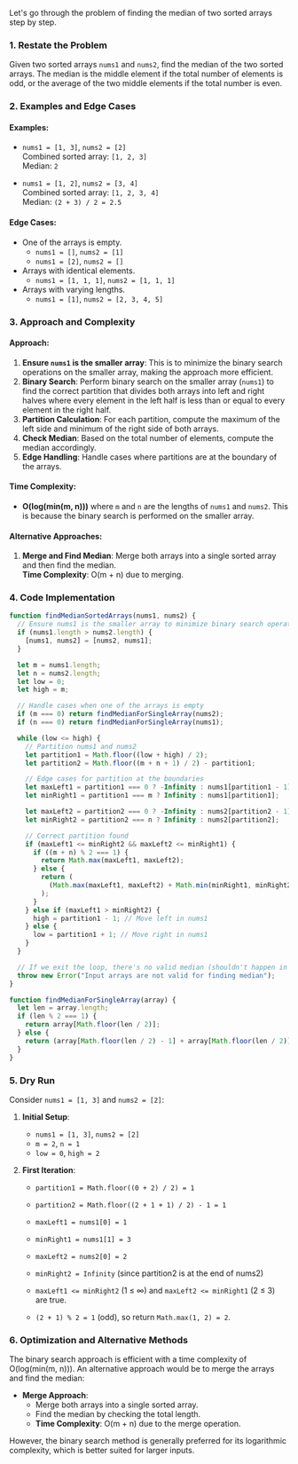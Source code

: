 Let's go through the problem of finding the median of two sorted arrays step by step.

### 1. Restate the Problem

Given two sorted arrays `nums1` and `nums2`, find the median of the two sorted arrays. The median is the middle element if the total number of elements is odd, or the average of the two middle elements if the total number is even.

### 2. Examples and Edge Cases

#### Examples:

- `nums1 = [1, 3]`, `nums2 = [2]`  
  Combined sorted array: `[1, 2, 3]`  
  Median: `2`

- `nums1 = [1, 2]`, `nums2 = [3, 4]`  
  Combined sorted array: `[1, 2, 3, 4]`  
  Median: `(2 + 3) / 2 = 2.5`

#### Edge Cases:

- One of the arrays is empty.
  - `nums1 = []`, `nums2 = [1]`
  - `nums1 = [2]`, `nums2 = []`
- Arrays with identical elements.
  - `nums1 = [1, 1, 1]`, `nums2 = [1, 1, 1]`
- Arrays with varying lengths.
  - `nums1 = [1]`, `nums2 = [2, 3, 4, 5]`

### 3. Approach and Complexity

#### Approach:

1. **Ensure `nums1` is the smaller array**: This is to minimize the binary search operations on the smaller array, making the approach more efficient.
2. **Binary Search**: Perform binary search on the smaller array (`nums1`) to find the correct partition that divides both arrays into left and right halves where every element in the left half is less than or equal to every element in the right half.
3. **Partition Calculation**: For each partition, compute the maximum of the left side and minimum of the right side of both arrays.
4. **Check Median**: Based on the total number of elements, compute the median accordingly.
5. **Edge Handling**: Handle cases where partitions are at the boundary of the arrays.

#### Time Complexity:

- **O(log(min(m, n)))** where `m` and `n` are the lengths of `nums1` and `nums2`. This is because the binary search is performed on the smaller array.

#### Alternative Approaches:

1. **Merge and Find Median**: Merge both arrays into a single sorted array and then find the median.  
   **Time Complexity**: O(m + n) due to merging.

### 4. Code Implementation

```javascript
function findMedianSortedArrays(nums1, nums2) {
  // Ensure nums1 is the smaller array to minimize binary search operations
  if (nums1.length > nums2.length) {
    [nums1, nums2] = [nums2, nums1];
  }

  let m = nums1.length;
  let n = nums2.length;
  let low = 0;
  let high = m;

  // Handle cases when one of the arrays is empty
  if (m === 0) return findMedianForSingleArray(nums2);
  if (n === 0) return findMedianForSingleArray(nums1);

  while (low <= high) {
    // Partition nums1 and nums2
    let partition1 = Math.floor((low + high) / 2);
    let partition2 = Math.floor((m + n + 1) / 2) - partition1;

    // Edge cases for partition at the boundaries
    let maxLeft1 = partition1 === 0 ? -Infinity : nums1[partition1 - 1];
    let minRight1 = partition1 === m ? Infinity : nums1[partition1];

    let maxLeft2 = partition2 === 0 ? -Infinity : nums2[partition2 - 1];
    let minRight2 = partition2 === n ? Infinity : nums2[partition2];

    // Correct partition found
    if (maxLeft1 <= minRight2 && maxLeft2 <= minRight1) {
      if ((m + n) % 2 === 1) {
        return Math.max(maxLeft1, maxLeft2);
      } else {
        return (
          (Math.max(maxLeft1, maxLeft2) + Math.min(minRight1, minRight2)) / 2
        );
      }
    } else if (maxLeft1 > minRight2) {
      high = partition1 - 1; // Move left in nums1
    } else {
      low = partition1 + 1; // Move right in nums1
    }
  }

  // If we exit the loop, there's no valid median (shouldn't happen in valid input)
  throw new Error("Input arrays are not valid for finding median");
}

function findMedianForSingleArray(array) {
  let len = array.length;
  if (len % 2 === 1) {
    return array[Math.floor(len / 2)];
  } else {
    return (array[Math.floor(len / 2) - 1] + array[Math.floor(len / 2)]) / 2;
  }
}
```

### 5. Dry Run

Consider `nums1 = [1, 3]` and `nums2 = [2]`:

1. **Initial Setup**:

   - `nums1 = [1, 3]`, `nums2 = [2]`
   - `m = 2`, `n = 1`
   - `low = 0`, `high = 2`

2. **First Iteration**:

   - `partition1 = Math.floor((0 + 2) / 2) = 1`
   - `partition2 = Math.floor((2 + 1 + 1) / 2) - 1 = 1`
   - `maxLeft1 = nums1[0] = 1`
   - `minRight1 = nums1[1] = 3`
   - `maxLeft2 = nums2[0] = 2`
   - `minRight2 = Infinity` (since partition2 is at the end of nums2)

   - `maxLeft1 <= minRight2` (1 ≤ ∞) and `maxLeft2 <= minRight1` (2 ≤ 3) are true.
   - `(2 + 1) % 2 = 1` (odd), so return `Math.max(1, 2) = 2`.

### 6. Optimization and Alternative Methods

The binary search approach is efficient with a time complexity of O(log(min(m, n))). An alternative approach would be to merge the arrays and find the median:

- **Merge Approach**:
  - Merge both arrays into a single sorted array.
  - Find the median by checking the total length.
  - **Time Complexity**: O(m + n) due to the merge operation.

However, the binary search method is generally preferred for its logarithmic complexity, which is better suited for larger inputs.
